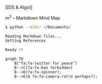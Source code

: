 [[DS & Algo]]

$m^3$ – Markdown Mind Map

```bash
$ python --m3dir ~/Documents/

Reading Markdown files...
Getting References

Ready !!
```

```mermaid
graph TD
    B["fa:fa-twitter for peace"]
    B-->C[fa:fa-ban forbidden]
    B-->D(fa:fa-spinner);
    B-->E(A fa:fa-camera-retro perhaps?);
```

